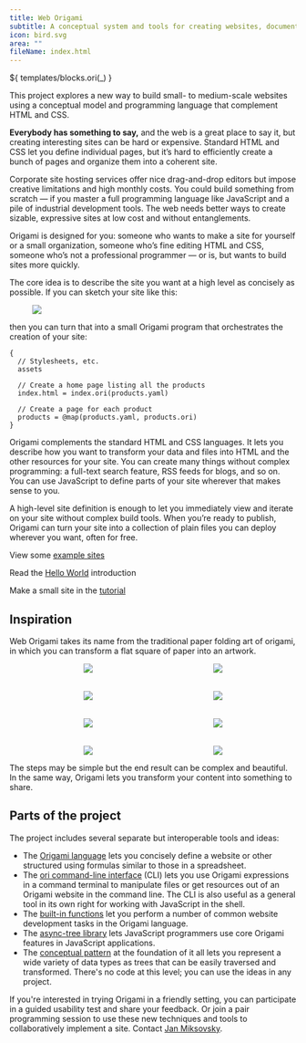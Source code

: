 ```yaml
---
title: Web Origami
subtitle: A conceptual system and tools for creating websites, documentation, data sets, and other content
icon: bird.svg
area: ""
fileName: index.html
---
```


${ templates/blocks.ori(\_) }

This project explores a new way to build small- to medium-scale websites using a conceptual model and programming language that complement HTML and CSS.

**Everybody has something to say,** and the web is a great place to say it, but creating interesting sites can be hard or expensive. Standard HTML and CSS let you define individual pages, but it’s hard to efficiently create a bunch of pages and organize them into a coherent site.

Corporate site hosting services offer nice drag-and-drop editors but impose creative limitations and high monthly costs. You could build something from scratch — if you master a full programming language like JavaScript and a pile of industrial development tools. The web needs better ways to create sizable, expressive sites at low cost and without entanglements.

Origami is designed for you: someone who wants to make a site for yourself or a small organization, someone who’s fine editing HTML and CSS, someone who’s not a professional programmer — or is, but wants to build sites more quickly.

The core idea is to describe the site you want at a high level as concisely as possible. If you can sketch your site like this:

<figure>
  <img src="/assets/illustrations/Site Sketch.svg">
</figure>

then you can turn that into a small Origami program that orchestrates the creation of your site:

```ori
{
  // Stylesheets, etc.
  assets

  // Create a home page listing all the products
  index.html = index.ori(products.yaml)

  // Create a page for each product
  products = @map(products.yaml, products.ori)
}
```

Origami complements the standard HTML and CSS languages. It lets you describe how you want to transform your data and files into HTML and the other resources for your site. You can create many things without complex programming: a full-text search feature, RSS feeds for blogs, and so on. You can use JavaScript to define parts of your site wherever that makes sense to you.

A high-level site definition is enough to let you immediately view and iterate on your site without complex build tools. When you’re ready to publish, Origami can turn your site into a collection of plain files you can deploy wherever you want, often for free.

<span class="tutorialStep"></span> View some [example sites](/language/examples.html)

<span class="tutorialStep"></span> Read the [Hello World](/language/hello.html) introduction

<span class="tutorialStep"></span> Make a small site in the [tutorial](/language/tutorial.html)

## Inspiration

Web Origami takes its name from the traditional paper folding art of origami, in which you can transform a flat square of paper into an artwork.

<figure style="align-items: center; display: grid; gap: 2rem; grid-template-columns: repeat(auto-fit, minmax(125px, 1fr)); justify-items: center;">
  <img src="/assets/heart/step1.svg">
  <img src="/assets/heart/step2.svg">
  <img src="/assets/heart/step3.svg">
  <img src="/assets/heart/step4.svg">
  <img src="/assets/heart/step5.svg">
  <img src="/assets/heart/step6.svg">
  <img src="/assets/heart/step7.svg">
  <img src="/assets/heart/step8.svg">
</figure>

The steps may be simple but the end result can be complex and beautiful. In the same way, Origami lets you transform your content into something to share.

## Parts of the project

The project includes several separate but interoperable tools and ideas:

- The [Origami language](/language/) lets you concisely define a website or other structured using formulas similar to those in a spreadsheet.
- The [ori command-line interface](/cli/) (CLI) lets you use Origami expressions in a command terminal to manipulate files or get resources out of an Origami website in the command line. The CLI is also useful as a general tool in its own right for working with JavaScript in the shell.
- The [built-in functions](/builtins/) let you perform a number of common website development tasks in the Origami language.
- The [async-tree library](/async-tree/) lets JavaScript programmers use core Origami features in JavaScript applications.
- The [conceptual pattern](/pattern/) at the foundation of it all lets you represent a wide variety of data types as trees that can be easily traversed and transformed. There's no code at this level; you can use the ideas in any project.

If you're interested in trying Origami in a friendly setting, you can participate in a guided usability test and share your feedback. Or join a pair programming session to use these new techniques and tools to collaboratively implement a site. Contact [Jan Miksovsky](https://jan.miksovsky.com/contact.html).
